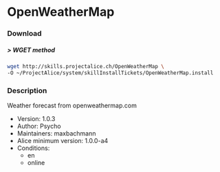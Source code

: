 # OpenWeatherMap

### Download

##### > WGET method
```bash
wget http://skills.projectalice.ch/OpenWeatherMap \
-O ~/ProjectAlice/system/skillInstallTickets/OpenWeatherMap.install
```

### Description
Weather forecast from openweathermap.com

- Version: 1.0.3
- Author: Psycho
- Maintainers: maxbachmann
- Alice minimum version: 1.0.0-a4
- Conditions:
  - en
  - online
